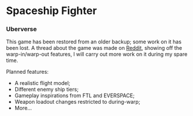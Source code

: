 # Spaceship Fighter
### Uberverse

This game has been restored from an older backup; some work on it has been lost.
A thread about the game was made on [Reddit](https://www.reddit.com/r/Unity3D/comments/eh8cck/wip_hyperspace_jump_effect/), showing off the warp-in/warp-out features, I will carry out more work on it during my spare time.

Planned features:

  - A realistic flight model;
  - Different enemy ship tiers;
  - Gameplay inspirations from FTL and EVERSPACE;
  - Weapon loadout changes restricted to during-warp;
  - More...
